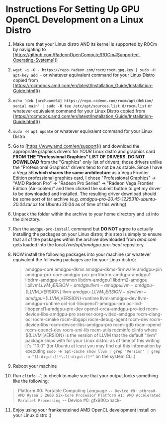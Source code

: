 # Instructions For Setting Up GPU OpenCL Development on a Linux Distro #

1. Make sure that your Linux distro AND its kernel is supported by ROCm by
   navigating to [https://github.com/RadeonOpenCompute/ROCm#Supported-Operating-Systems]()

2. `wget -q -O - https://repo.radeon.com/rocm/rocm.gpg.key | sudo -H apt-key add -`
     or whatever equivalent command for your Linux Distro copied from
     [https://rocmdocs.amd.com/en/latest/Installation_Guide/Installation-Guide.html]()

3. `echo 'deb [arch=amd64] https://repo.radeon.com/rocm/apt/debian/ xenial main' | sudo -H tee /etc/apt/sources.list.d/rocm.list`
     or whatever equivalent command for your Linux Distro copied from
     [https://rocmdocs.amd.com/en/latest/Installation_Guide/Installation-Guide.html]()

4. `sudo -H apt update` or whatever equivalent command for your Linux Distro

5. Go to [https://www.amd.com/en/support]() and download the appropriate graphics drivers
    for *YOUR* Linux distro and graphics card **FROM THE "Professional Graphics" LIST
    OF DRIVERS**. **DO NOT DOWNLOAD** from the "Graphics" only list of drivers; those drivers
    unlike the "Professional Graphics" drivers tend to not be as stable. Since I have a
    Vega 56 **which shares the same architecture** as a Vega Frontier Edition professional
    graphics card, I chose "Professional Graphics" -> "AMD Radeon Pro" -> "Radeon Pro Series" -> "Radeon Vega Frontier Edition (Air-cooled)"
    and then clicked the submit button to get my driver to be downloaded and
    installed.  The resulting driver download should be some sort of tar archive
    (e.g. *amdgpu-pro-20.45-1225310-ubuntu-20.04.tar.xz* for Ubuntu 20.04 as of time of
     this writing)

6. Unpack the folder within the archive to your home directory and `cd` into the directory.

7. Run the `amdgpu-pro-install` command but **DO NOT** agree to actually installing the
    packages on your Linux distro; this step is simply to ensure that all of
    the packages within the archive downloaded from *amd.com* gets loaded into the
    local */var/opt/amdgpu-pro-local* repository.

8. NOW install the following packages into your machine (or whatever equivalent the
    following packages are for your Linux distro):
   > amdgpu-core amdgpu-dkms amdgpu-dkms-firmware amdgpu-pin amdgpu-pro-core amdgpu-pro-pin
   > libdrm-amdgpu-amdgpu1 libdrm-amdgpu-common libdrm-amdgpu1 libdrm2-amdgpu libllvm${LLVM_VERSION}-amdgpu
   > llvm-amdgpu llvm-amdgpu-${LLVM_VERSION} llvm-amdgpu-${LLVM_VERSION}-dev
   > llvm-amdgpu-${LLVM_VERSION}-runtime llvm-amdgpu-dev llvm-amdgpu-runtime ocl-icd-libopencl1-amdgpu-pro
   > ocl-icd-libopencl1-amdgpu-pro-dev opencl-orca-amdgpu-pro-icd rocm-device-libs-amdgpu-pro
   > xserver-xorg-video-amdgpu rocm-clang-ocl rocm-cmake rocm-dbgapi rocm-debug-agent rocm-dev
   > rocm-device-libs rocm-device-libs-amdgpu-pro rocm-gdb rocm-opencl rocm-opencl-dev rocm-smi-lib
   > rocm-utils rocminfo clinfo
   where ${LLVM_VERSION} is the version of LLVM that the default "llvm" package ships with
   for your Linux distro; as of time of this writing it's "10.0" (for Ubuntu at least
   you may find out this information by executing `sudo -H apt-cache show llvm | grep "Version" | grep -o "[[:digit:]]*\.[[:digit:]]*"` on the
   system CLI.)

9. Reboot your machine

10. Run `clinfo -l` to check to make sure that your output looks something like the following:
   > Platform #0: Portable Computing Language
   >  `-- Device #0: pthread-AMD Ryzen 5 2600 Six-Core Processor
   > Platform #1: AMD Accelerated Parallel Processing
   >  `-- Device #0: gfx900:xnack-

11. Enjoy using your frankensteined AMD OpenCL development install on your Linux distro :)

